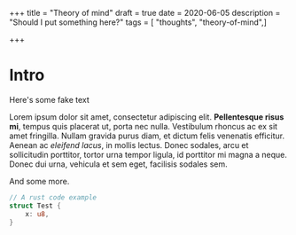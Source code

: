 +++
title = "Theory of mind"
draft = true
date = 2020-06-05
description = "Should I put something here?"
tags = [ "thoughts", "theory-of-mind",]

+++

# Intro
Here's some fake text

<article class="message">
  <div class="message-body">
    Lorem ipsum dolor sit amet, consectetur adipiscing elit. <strong>Pellentesque risus mi</strong>, tempus quis placerat ut, porta nec nulla. Vestibulum rhoncus ac ex sit amet fringilla. Nullam gravida purus diam, et dictum <a>felis venenatis</a> efficitur. Aenean ac <em>eleifend lacus</em>, in mollis lectus. Donec sodales, arcu et sollicitudin porttitor, tortor urna tempor ligula, id porttitor mi magna a neque. Donec dui urna, vehicula et sem eget, facilisis sodales sem.
  </div>
</article>

And some more.

```rust
// A rust code example
struct Test {
    x: u8,
}
```